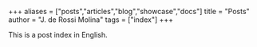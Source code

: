 +++
aliases = ["posts","articles","blog","showcase","docs"]
title = "Posts"
author = "J. de Rossi Molina"
tags = ["index"]
+++

This is a post index in English.
